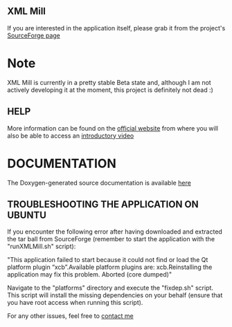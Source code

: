 ## XML Mill

If you are interested in the application itself, please grab it from the project's [SourceForge page](http://sourceforge.net/projects/xmlmill/)

# Note

XML Mill is currently in a pretty stable Beta state and, although I am not actively developing it at the moment, this project is definitely not dead :)

## HELP

More information can be found on the [official website](http://goblincoding.com/xmlmill/) from where you will also be able to access an [introductory video](http://goblincoding.com/xmlmill/xmlmillfeatures/)

# DOCUMENTATION

The Doxygen-generated source documentation is available [here](http://goblincoding.github.io/xmlmill/html)

## TROUBLESHOOTING THE APPLICATION ON UBUNTU

If you encounter the following error after having downloaded and extracted the tar ball from SourceForge (remember to start the application with the "runXMLMill.sh" script):

"This application failed to start because it could not find or load the Qt platform plugin “xcb”.Available platform plugins are: xcb.Reinstalling the application may fix this problem.
Aborted (core dumped)"

Navigate to the "platforms" directory and execute the "fixdep.sh" script.  This script will install the missing dependencies on your behalf (ensure that you have root access when running this script).

For any other issues, feel free to [contact me](http://goblincoding.com/contact/)
